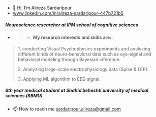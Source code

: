 - 👋 Hi, I’m Alireza Sardaripour
-    www.linkedin.com/in/alireza-sardaripour-447b721b5
#####   Neuroscience researcher at IPM school of cognitive sciences
-    > * #### My research interests and skills are::
  > <p>1. conducting Visual Psychophysics experiments and analyzing different kinds of neuro-behavioral data such as eye-signal and behavioral modeling through Bayesian inference.
 > <p>2. Analyzing large-scale electrophysiology data (Spike & LFP).
 > <p>3. Applying ML algorithm to EEG signal.
        
#####    6th year medical student at Shahid beheshti university of medical sciences (SBMU)

- 📫 How to reach me sardaripour.alireza@gmail.com

<!---
alireza-sardar/alireza-sardar is a ✨ special ✨ repository because its `README.md` (this file) appears on your GitHub profile.
You can click the Preview link to take a look at your changes.
--->
